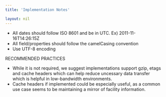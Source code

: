 ```yaml
---
title: 'Implementation Notes'

layout: nil
---
```

* All dates should follow ISO 8601 and be in UTC. Ex) 2011-11-16T14:26:15Z
* All field/properties should follow the camelCasing convention
* Use UTF-8 encoding

RECOMMENDED PRACTICES

* While it is not required, we suggest implementations support gzip, etags and cache headers which can help reduce uncessary data transfer which is helpful in low-bandwidth environments.
* Cache headers if implemented could be especially useful, as a common use case seems to be maintaining a mirror of facility information.